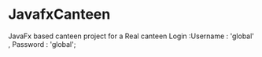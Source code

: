 # JavafxCanteen

JavaFx based canteen project for a Real canteen 
Login :Username : 'global' , Password : 'global';



